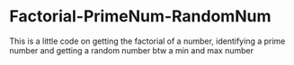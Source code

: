 # Factorial-PrimeNum-RandomNum
This is a little code on getting the factorial of a number, identifying a prime number and getting a random number btw a min and max number
